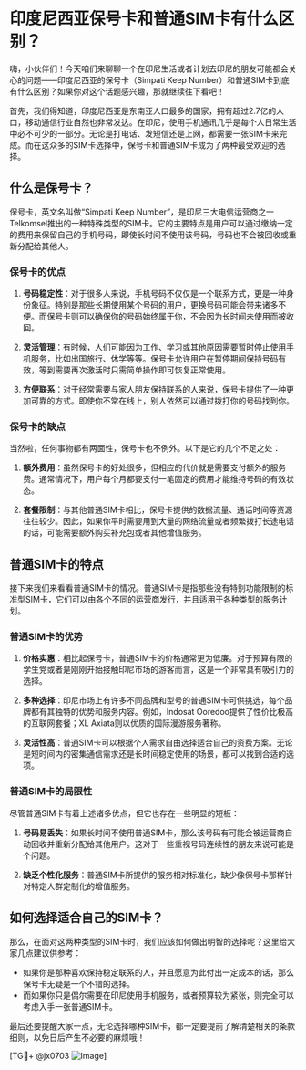 # 印度尼西亚保号卡和普通SIM卡有什么区别？

嗨，小伙伴们！今天咱们来聊聊一个在印尼生活或者计划去印尼的朋友可能都会关心的问题——印度尼西亚的保号卡（Simpati Keep Number）和普通SIM卡到底有什么区别？如果你对这个话题感兴趣，那就继续往下看吧！

首先，我们得知道，印度尼西亚是东南亚人口最多的国家，拥有超过2.7亿的人口，移动通信行业自然也非常发达。在印尼，使用手机通讯几乎是每个人日常生活中必不可少的一部分。无论是打电话、发短信还是上网，都需要一张SIM卡来完成。而在这众多的SIM卡选择中，保号卡和普通SIM卡成为了两种最受欢迎的选择。

## 什么是保号卡？

保号卡，英文名叫做“Simpati Keep Number”，是印尼三大电信运营商之一Telkomsel推出的一种特殊类型的SIM卡。它的主要特点是用户可以通过缴纳一定的费用来保留自己的手机号码，即使长时间不使用该号码，号码也不会被回收或重新分配给其他人。

### 保号卡的优点

1. **号码稳定性**：对于很多人来说，手机号码不仅仅是一个联系方式，更是一种身份象征。特别是那些长期使用某个号码的用户，更换号码可能会带来诸多不便。而保号卡则可以确保你的号码始终属于你，不会因为长时间未使用而被收回。

2. **灵活管理**：有时候，人们可能因为工作、学习或其他原因需要暂时停止使用手机服务，比如出国旅行、休学等等。保号卡允许用户在暂停期间保持号码有效，等到需要再次激活时只需简单操作即可恢复正常使用。

3. **方便联系**：对于经常需要与家人朋友保持联系的人来说，保号卡提供了一种更加可靠的方式。即使你不常在线上，别人依然可以通过拨打你的号码找到你。

### 保号卡的缺点

当然啦，任何事物都有两面性，保号卡也不例外。以下是它的几个不足之处：

1. **额外费用**：虽然保号卡的好处很多，但相应的代价就是需要支付额外的服务费。通常情况下，用户每个月都要支付一笔固定的费用才能维持号码的有效状态。

2. **套餐限制**：与其他普通SIM卡相比，保号卡提供的数据流量、通话时间等资源往往较少。因此，如果你平时需要用到大量的网络流量或者频繁拨打长途电话的话，可能需要额外购买补充包或者其他增值服务。

## 普通SIM卡的特点

接下来我们来看看普通SIM卡的情况。普通SIM卡是指那些没有特别功能限制的标准型SIM卡，它们可以由各个不同的运营商发行，并且适用于各种类型的服务计划。

### 普通SIM卡的优势

1. **价格实惠**：相比起保号卡，普通SIM卡的价格通常更为低廉。对于预算有限的学生党或者是刚刚开始接触印尼市场的游客而言，这是一个非常具有吸引力的选择。

2. **多种选择**：印尼市场上有许多不同品牌和型号的普通SIM卡可供挑选，每个品牌都有其独特的优势和服务内容。例如，Indosat Ooredoo提供了性价比极高的互联网套餐；XL Axiata则以优质的国际漫游服务著称。

3. **灵活性高**：普通SIM卡可以根据个人需求自由选择适合自己的资费方案。无论是短时间内的密集通信需求还是长时间稳定使用的场景，都可以找到合适的选项。

### 普通SIM卡的局限性

尽管普通SIM卡有着上述诸多优点，但它也存在一些明显的短板：

1. **号码易丢失**：如果长时间不使用普通SIM卡，那么该号码有可能会被运营商自动回收并重新分配给其他用户。这对于一些重视号码连续性的朋友来说可能是个问题。

2. **缺乏个性化服务**：普通SIM卡所提供的服务相对标准化，缺少像保号卡那样针对特定人群定制化的增值服务。

## 如何选择适合自己的SIM卡？

那么，在面对这两种类型的SIM卡时，我们应该如何做出明智的选择呢？这里给大家几点建议供参考：

- 如果你是那种喜欢保持稳定联系的人，并且愿意为此付出一定成本的话，那么保号卡无疑是一个不错的选择。
- 而如果你只是偶尔需要在印尼使用手机服务，或者预算较为紧张，则完全可以考虑入手一张普通SIM卡。

最后还要提醒大家一点，无论选择哪种SIM卡，都一定要提前了解清楚相关的条款细则，以免日后产生不必要的麻烦哦！

[TG💪+ @jx0703 ![Image](https://github.com/user-attachments/assets/dbca1d08-cadb-493c-b0ec-ad6f7a83f270)]